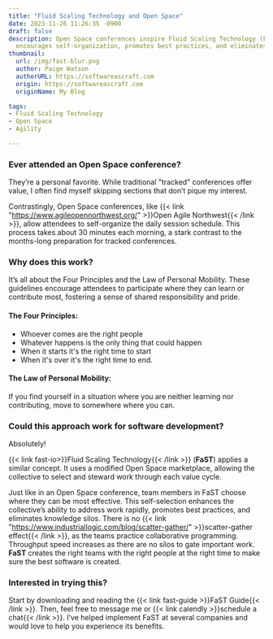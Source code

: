 ```yaml
---
title: "Fluid Scaling Technology and Open Space"
date: 2023-11-26 11:26:35 -0900
draft: false
description: Open Space conferences inspire Fluid Scaling Technology (FaST), a software development approach that
  encourages self-organization, promotes best practices, and eliminates knowledge silos.
thumbnail:
  url: /img/fast-blur.png
  author: Paige Watson
  authorURL: https://softwareascraft.com
  origin: https://softwareascraft.com
  originName: My Blog

tags:
- Fluid Scaling Technology
- Open Space
- Agility

---
```


### Ever attended an Open Space conference?

They’re a personal favorite. While traditional "tracked" conferences offer value, I often find myself skipping sections
that don’t pique my interest.

Contrastingly, Open Space conferences, like {{< link "https://www.agileopennorthwest.org/" >}}Open Agile Northwest{{< /link >}}, allow attendees
to self-organize the daily session schedule. This process takes about 30 minutes each morning, a stark contrast to the
months-long preparation for tracked conferences.

### Why does this work?

It’s all about the Four Principles and the Law of Personal Mobility. These guidelines encourage attendees to participate
where they can learn or contribute most, fostering a sense of shared responsibility and pride.

#### The Four Principles:

- Whoever comes are the right people
- Whatever happens is the only thing that could happen
- When it starts it's the right time to start
- When it's over it's the right time to end.

#### The Law of Personal Mobility:

If you find yourself in a situation where you are neither learning nor contributing, move to somewhere where you can.

### Could this approach work for software development?

Absolutely!

{{< link fast-io>}}Fluid Scaling Technology{{< /link >}} (**FaST**) applies a similar concept. It uses a modified Open
Space marketplace, allowing the
collective to select and steward work through each value cycle.

Just like in an Open Space conference, team members in FaST choose where they can be most effective. This self-selection
enhances the collective’s ability to address work rapidly, promotes best practices, and eliminates knowledge silos.
There is
no {{< link "https://www.industriallogic.com/blog/scatter-gather/" >}}scatter-gather effect{{< /link >}}, as the teams practice collaborative
programming. Throughput speed increases as there are no silos to gate important work. **FaST** creates the right teams
with the right people at the right time to make sure the best software is created.

### Interested in trying this?

Start by downloading and reading the {{< link fast-guide >}}FaST Guide{{< /link >}}.
Then, feel free to message me or {{< link calendly >}}schedule a chat{{< /link >}}.
I’ve helped implement FaST at several companies and would love to help you experience its benefits.
